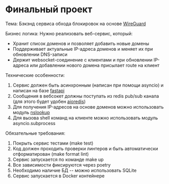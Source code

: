 # Финальный проект
Тема: Бэкэнд сервиса обхода блокировок на основе [WireGuard](https://www.wireguard.com/)


Бизнес логика:
Нужно реализовать веб-сервис, который:
* Хранит список доменов и позволяет добавить новые домены
* Поддерживает актуальные IP-адреса доменов и меняет их при обновлении DNS-записи
* Держит websocket-соединение с клиентами и при обновлении IP-адреса или добавлении нового домена присылает route на клиент


Технические особенности:
1. Сервис должен быть асинхронным (написан при помощи asyncio) и написан на базе [fastapi](https://fastapi.tiangolo.com/)
1. Сообщения в вебсокет должны поступать из redis pub/sub канала (для этого будет удобен [aioredis](https://aioredis.readthedocs.io/en/v1.3.0/))
1. Для получения IP-адресов на основе доменов можно использовать модуль [nslookup](https://pypi.org/project/nslookup/)
1. Для вызова shell команд на клиенте можно использовать модуль asyncio.subprocess


Обязательные требования:
1. Покрыть сервис тестами (make test)
1. Код должен проходить проверки линтеров и быть автоматически отформатирован (make format lint)
1. Сервис запускается по команде make up
1. Все зависимости фиксируются через poetry
1. Необходимо наличие БД -- можно использовать SQLite
1. Сервис запускается в Docker контейнере

